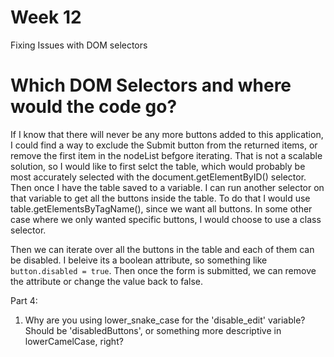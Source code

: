 # Week 12
Fixing Issues with DOM selectors

# Which DOM Selectors and where would the code go?

If I know that there will never be any more buttons added to this application, I could find a way to exclude the Submit button from the returned items, or remove the first item in the nodeList befgore iterating. That is not a scalable solution, so I would like to first selct the table, which would probably be most accurately selected with the document.getElementByID() selector. Then once I have the table saved to a variable. I can run another selector on that variable to get all the buttons inside the table. To do that I would use table.getElementsByTagName(), since we want all buttons. In some other case where we only wanted specific buttons, I would choose to use a class selector. 

Then we can iterate over all the buttons in the table and each of them can be disabled. 
I beleive its a boolean attribute, so something like `button.disabled = true`. 
Then once the form is submitted, we can remove the attribute or change the value back to false.


Part 4:
1. Why are you using lower_snake_case for the 'disable_edit' variable? Should be 'disabledButtons', or something more descriptive in lowerCamelCase, right?